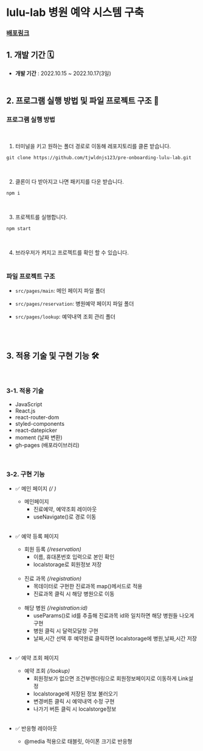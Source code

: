# lulu-lab 병원 예약 시스템 구축

### **[배포링크](https://tjwldnjs123.github.io/pre-onboarding-lulu-lab)**


## 1. 개발 기간 🗓

- **개발 기간** : 2022.10.15 ~ 2022.10.17(3일)
  <br />
  <br />


## 2. 프로그램 실행 방법 및 파일 프로젝트 구조 🚧

### 프로그램 실행 방법

<br />

1.  터미널을 키고 원하는 폴더 경로로 이동해 레포지토리를 클론 받습니다.

```
git clone https://github.com/tjwldnjs123/pre-onboarding-lulu-lab.git
```

<br />

2.  클론이 다 받아지고 나면 패키지를 다운 받습니다.

```
npm i
```

<br />

3.  프로젝트를 실행합니다.

```
npm start
```

<br />

4. 브라우저가 켜지고 프로젝트를 확인 할 수 있습니다.
   <br />
   <br />

### 파일 프로젝트 구조


- `src/pages/main`: 메인 페이지 파일 폴더
- `src/pages/reservation`: 병원예약 페이지 파일 폴더
- `src/pages/lookup`: 예약내역 조회 관리 폴더

   <br />
   <br />

## 3. 적용 기술 및 구현 기능 🛠

<br />

### 3-1. 적용 기술

- JavaScript
- React.js
- react-router-dom
- styled-components
- react-datepicker
- moment (날짜 변환)
- gh-pages (배포라이브러리)

<br />

### 3-2. 구현 기능

- ✅ 메인 페이지 _(/ )_

    - 메인페이지
      - 진료예약, 예약조회 레이아웃
      - useNavigate()로 경로 이동

  <br />

- ✅ 예약 등록 페이지 

    - 회원 등록 _(/reservation)_
      - 이름, 휴대폰번호 입력으로 본인 확인
      - localstorage로 회원정보 저장
  <br />

    - 진료 과목 _(/registration)_
      - 목데이터로 구현한 진료과목 map()메서드로 적용
      - 진료과목 클릭 시 해당 병원으로 이동
      
  <br />
  
    - 해당 병원 _(/registration:id)_
      - useParams()로 id를 추출해 진료과목 id와 일치하면 해당 병원들 나오게 구현
      - 병원 클릭 시 달력모달창 구현
      - 날짜,시간 선택 후 예약완료 클릭하면 localstorage에 병원,날짜,시간 저장
      
   <br />
   
- ✅ 예약 조회 페이지    
    - 예약 조회 _(/lookup)_
      - 회원정보가 없으면 조건부렌더링으로 회원정보페이지로 이동하게 Link설정
      - localstorage에 저장된 정보 불러오기
      - 변경버튼 클릭 시 예약내역 수정 구현
      - 나가기 버튼 클릭 시 localstorge정보 
      
    <br />
- ✅ 반응형 레이아웃
  - @media 적용으로 태블릿, 아이폰 크기로 반응형    
